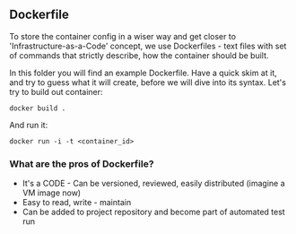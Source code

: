 ## Dockerfile

To store the container config in a wiser way and get closer to 'Infrastructure-as-a-Code' concept, we use Dockerfiles - text files with set of commands that strictly describe, how the container should be built.

In this folder you will find an example Dockerfile. Have a quick skim at it, and try to guess what it will create, before we will dive into its  syntax. Let's try to build out container:
```
docker build .
```
And run it:
```
docker run -i -t <container_id>
```

### What are the pros of Dockerfile?
* It's a CODE - Can be versioned, reviewed, easily distributed (imagine a VM image now)
* Easy to read, write - maintain
* Can be added to project repository and become part of automated test run
